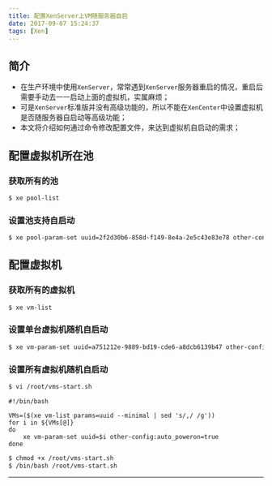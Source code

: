 ```yaml
---
title: 配置XenServer上VM随服务器自启
date: 2017-09-07 15:24:37
tags: [Xen]
---
```


## 简介

+ 在生产环境中使用`XenServer`，常常遇到`XenServer`服务器重启的情况，重启后需要手动去一一启动上面的虚拟机，实属麻烦；
+ 可是`XenServer`标准版并没有高级功能的，所以不能在`XenCenter`中设置虚拟机是否随服务器自启动等高级功能；
+ 本文将介绍如何通过命令修改配置文件，来达到虚拟机自启动的需求；

<!-- more -->

## 配置虚拟机所在池

### 获取所有的池

```bash
$ xe pool-list
```

### 设置池支持自启动

```bash
$ xe pool-param-set uuid=2f2d30b6-858d-f149-8e4a-2e5c43e83e78 other-config:auto_poweron=true
```

## 配置虚拟机

### 获取所有的虚拟机

```bash
$ xe vm-list
```

### 设置单台虚拟机随机自启动

```bash
$ xe vm-param-set uuid=a751212e-9889-bd19-cde6-a8dcb6139b47 other-config:auto_poweron=true
```

### 设置所有虚拟机随机自启动

```bash
$ vi /root/vms-start.sh
```

```text
#!/bin/bash

VMs=($(xe vm-list params=uuid --minimal | sed 's/,/ /g'))
for i in ${VMs[@]}
do
    xe vm-param-set uuid=$i other-config:auto_poweron=true
done
```

```bash
$ chmod +x /root/vms-start.sh
$ /bin/bash /root/vms-start.sh
```

***
